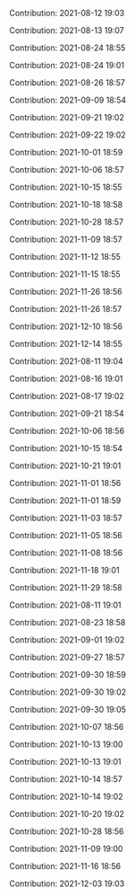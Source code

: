 Contribution: 2021-08-12 19:03

Contribution: 2021-08-13 19:07

Contribution: 2021-08-24 18:55

Contribution: 2021-08-24 19:01

Contribution: 2021-08-26 18:57

Contribution: 2021-09-09 18:54

Contribution: 2021-09-21 19:02

Contribution: 2021-09-22 19:02

Contribution: 2021-10-01 18:59

Contribution: 2021-10-06 18:57

Contribution: 2021-10-15 18:55

Contribution: 2021-10-18 18:58

Contribution: 2021-10-28 18:57

Contribution: 2021-11-09 18:57

Contribution: 2021-11-12 18:55

Contribution: 2021-11-15 18:55

Contribution: 2021-11-26 18:56

Contribution: 2021-11-26 18:57

Contribution: 2021-12-10 18:56

Contribution: 2021-12-14 18:55

Contribution: 2021-08-11 19:04

Contribution: 2021-08-16 19:01

Contribution: 2021-08-17 19:02

Contribution: 2021-09-21 18:54

Contribution: 2021-10-06 18:56

Contribution: 2021-10-15 18:54

Contribution: 2021-10-21 19:01

Contribution: 2021-11-01 18:56

Contribution: 2021-11-01 18:59

Contribution: 2021-11-03 18:57

Contribution: 2021-11-05 18:56

Contribution: 2021-11-08 18:56

Contribution: 2021-11-18 19:01

Contribution: 2021-11-29 18:58

Contribution: 2021-08-11 19:01

Contribution: 2021-08-23 18:58

Contribution: 2021-09-01 19:02

Contribution: 2021-09-27 18:57

Contribution: 2021-09-30 18:59

Contribution: 2021-09-30 19:02

Contribution: 2021-09-30 19:05

Contribution: 2021-10-07 18:56

Contribution: 2021-10-13 19:00

Contribution: 2021-10-13 19:01

Contribution: 2021-10-14 18:57

Contribution: 2021-10-14 19:02

Contribution: 2021-10-20 19:02

Contribution: 2021-10-28 18:56

Contribution: 2021-11-09 19:00

Contribution: 2021-11-16 18:56

Contribution: 2021-12-03 19:03

